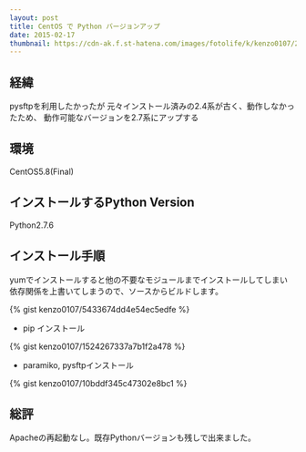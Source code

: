```yaml
---
layout: post
title: CentOS で Python バージョンアップ
date: 2015-02-17
thumbnail: https://cdn-ak.f.st-hatena.com/images/fotolife/k/kenzo0107/20160223/20160223123929.jpg
---
```


## 経緯

pysftpを利用したかったが
元々インストール済みの2.4系が古く、動作しなかったため、
動作可能なバージョンを2.7系にアップする

## 環境

CentOS5.8(Final)

## インストールするPython Version

Python2.7.6

## インストール手順

yumでインストールすると他の不要なモジュールまでインストールしてしまい
依存関係を上書いてしまうので、ソースからビルドします。

{% gist kenzo0107/5433674dd4e54ec5edfe %}

* pip インストール

{% gist kenzo0107/1524267337a7b1f2a478 %}

* paramiko, pysftpインストール

{% gist kenzo0107/10bddf345c47302e8bc1 %}


## 総評

Apacheの再起動なし。既存Pythonバージョンも残しで出来ました。
